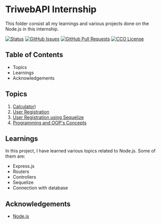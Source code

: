 # TriwebAPI Internship
This folder consist all my learnings and various projects done on the Node.js in this internship.

[![Status](https://img.shields.io/badge/status-active-success.svg)](https://github.com/krish3742/TriwebAPI-Learning/) [![GitHub Issues](https://img.shields.io/github/issues/krish3742/TriwebAPI-Learning.svg)](https://github.com/krish3742/TriwebAPI-Learning/issues) [![GitHub Pull Requests](https://img.shields.io/github/issues-pr/krish3742/TriwebAPI-Learning.svg)](https://github.com/krish3742/TriwebAPI-Learning/pulls) [![CCO License](https://img.shields.io/badge/license-CCO-yellow.svg)](https://creativecommons.org/publicdomain/zero/1.0/)

## Table of Contents

 - Topics
 - Learnings
 - Acknowledgements

## Topics
1. [Calculator](https://github.com/krish3742/TriwebAPI-Learning/blob/main/NodeJS/Calculator/readme.md))
2. [User Registration](https://github.com/krish3742/TriwebAPI-Learning/blob/main/NodeJS/User/readme.md)
3. [User Registration using Sequelize](https://github.com/krish3742/TriwebAPI-Learning/blob/main/NodeJS/User_Sequelize/readme.md)
4. [Programming and OOP's Concepts](https://github.com/krish3742/TriwebAPI-Learning/blob/main/NodeJS/Programming_OOPs/readme.md)
   
## Learnings

In this project, I have learned various topics related to Node.js. Some of them are:

- Express.js
- Routers
- Controllers
- Sequelize
- Connection with database

## Acknowledgements

 - [Node.js](https://www.youtube.com/playlist?list=PLIfcYFqzDXHn8kzm8BT9zX8GYGKl9R0mw)
